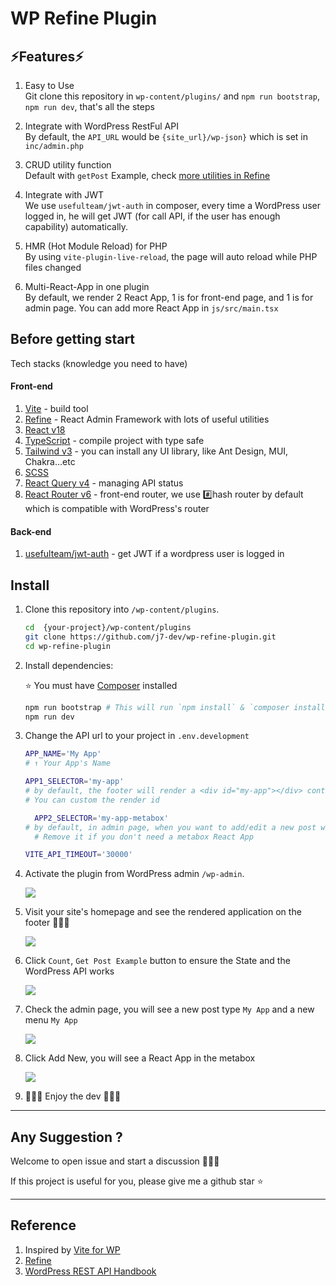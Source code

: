 # WP Refine Plugin


## ⚡Features⚡

1. Easy to Use<br>
   Git clone this repository in `wp-content/plugins/`
   and `npm run bootstrap`, `npm run dev`, that's all the steps

2. Integrate with WordPress RestFul API<br>
   By default, the `API_URL` would be `{site_url}/wp-json}` which is set in `inc/admin.php`

3. CRUD utility function<br>
   Default with `getPost` Example, check [more utilities in Refine](https://refine.dev/docs/#what-is-refine)

4. Integrate with JWT<br>
   We use `usefulteam/jwt-auth` in composer, every time a WordPress user logged in, he will get JWT (for call API, if the user has enough capability) automatically.

5. HMR (Hot Module Reload) for PHP<br>
	By using `vite-plugin-live-reload`,  the page will auto reload while PHP files changed

6. Multi-React-App in one plugin<br>
	By default, we render 2 React App, 1 is for front-end page, and 1 is for admin page. You can add more React App in `js/src/main.tsx`

## Before getting start

Tech stacks (knowledge you need to have)

#### Front-end

1. [Vite](https://vitejs.dev/) - build tool
2. [Refine](https://refine.dev/) - React Admin Framework with lots of useful utilities
3. [React v18](https://beta.reactjs.org/)
4. [TypeScript](https://www.typescriptlang.org/docs/) - compile project with type safe
5. [Tailwind v3](https://tailwindcss.com/) - you can install any UI library, like Ant Design, MUI, Chakra...etc
6. [SCSS](https://sass-lang.com/documentation/syntax)
7. [React Query v4](https://tanstack.com/query/v4) - managing API status
8. [React Router v6](https://reactrouter.com/en/main) - front-end router, we use #️⃣hash router by default which is compatible with WordPress's router

#### Back-end

1. [usefulteam/jwt-auth](https://github.com/usefulteam/jwt-auth) - get JWT if a wordpress user is logged in

## Install

1. Clone this repository into `/wp-content/plugins`.
   ```sh
   cd  {your-project}/wp-content/plugins
   git clone https://github.com/j7-dev/wp-refine-plugin.git
   cd wp-refine-plugin
   ```
2. Install dependencies:

   ⭐ You must have [Composer](https://getcomposer.org/) installed

   ```sh
   npm run bootstrap # This will run `npm install` & `composer install`
   npm run dev
   ```

3. Change the API url to your project in `.env.development`

   ```sh
   APP_NAME='My App'
   # ↑ Your App's Name

   APP1_SELECTOR='my-app'
   # by default, the footer will render a <div id="my-app"></div> container at front-end page footer
   # You can custom the render id

	 APP2_SELECTOR='my-app-metabox'
   # by default, in admin page, when you want to add/edit a new post with post_type=my-app, another React App will render in metabox
	 # Remove it if you don't need a metabox React App

   VITE_API_TIMEOUT='30000'
   ```

4. Activate the plugin from WordPress admin `/wp-admin`.

   <img src="https://user-images.githubusercontent.com/9213776/226081766-6d3ce292-1be6-4a34-8a6b-6055670f0a74.png">

5. Visit your site's homepage and see the rendered application on the footer 🚀🚀🚀

   <img src="https://user-images.githubusercontent.com/9213776/226081865-8e23a778-8321-44d3-82f0-9f361530ad13.png">

6. Click `Count`, `Get Post Example` button to ensure the State and the WordPress API works

   <img src="https://user-images.githubusercontent.com/9213776/226081923-c16cf62f-cd6e-4457-9150-8973b817a6e3.png">


7. Check the admin page, you will see a new post type `My App` and a new menu `My App`

   <img src="https://github.com/j7-dev/wp-refine-plugin/assets/9213776/b2588014-271a-4620-ab94-d65b2d7a211b">

8. Click Add New, you will see a React App in the metabox

   <img src="https://github.com/j7-dev/wp-refine-plugin/assets/9213776/62c1efab-cb0e-4bcb-8879-4f4b9b6a4915">

8. 🎉🎉🎉 Enjoy the dev 🎉🎉🎉

---

## Any Suggestion ?

Welcome to open issue and start a discussion 🎉🎉🎉

If this project is useful for you, please give me a github star ⭐

---

## Reference

1. Inspired by [Vite for WP](https://github.com/kucrut/vite-for-wp)
2. [Refine](https://refine.dev/)
3. [WordPress REST API Handbook](https://developer.wordpress.org/rest-api/reference/)
